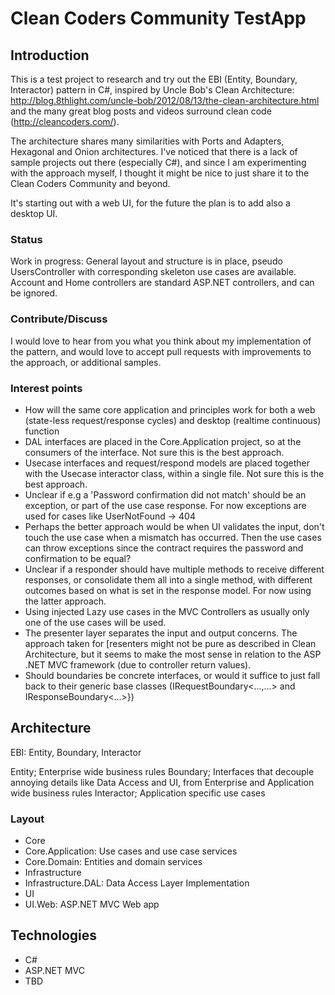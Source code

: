 # Clean Coders Community TestApp

## Introduction

This is a test project to research and try out the EBI (Entity, Boundary, Interactor) pattern in C#, inspired by Uncle Bob's Clean Architecture: http://blog.8thlight.com/uncle-bob/2012/08/13/the-clean-architecture.html
and the many great blog posts and videos surround clean code (http://cleancoders.com/).

The architecture shares many similarities with Ports and Adapters, Hexagonal and Onion architectures.
I've noticed that there is a lack of sample projects out there (especially C#), and since I am experimenting with the approach myself,
I thought it might be nice to just share it to the Clean Coders Community and beyond.

It's starting out with a web UI, for the future the plan is to add also a desktop UI.

### Status
Work in progress: General layout and structure is in place, pseudo UsersController with corresponding skeleton use cases are available.
Account and Home controllers are standard ASP.NET controllers, and can be ignored.

### Contribute/Discuss
I would love to hear from you what you think about my implementation of the pattern, and would love to accept pull requests with improvements to the approach, or additional samples.

### Interest points
* How will the same core application and principles work for both a web (state-less request/response cycles) and desktop (realtime continuous) function
* DAL interfaces are placed in the Core.Application project, so at the consumers of the interface. Not sure this is the best approach.
* Usecase interfaces and request/respond models are placed together with the Usecase interactor class, within a single file. Not sure this is the best approach.
* Unclear if e.g a 'Password confirmation did not match' should be an exception, or part of the use case response. For now exceptions are used for cases like UserNotFound -> 404
 * Perhaps the better approach would be when UI validates the input, don't touch the use case when a mismatch has occurred. Then the use cases can throw exceptions since the contract requires the password and confirmation to be equal?
* Unclear if a responder should have multiple methods to receive different responses, or consolidate them all into a single method, with different outcomes based on what is set in the response model. For now using the latter approach.
* Using injected Lazy use cases in the MVC Controllers as usually only one of the use cases will be used.
* The presenter layer separates the input and output concerns. The approach taken for [resenters might not be pure as described in Clean Architecture, but it seems to make the most sense in relation to the ASP .NET MVC framework (due to controller return values).
* Should boundaries be concrete interfaces, or would it suffice to just fall back to their generic base classes (IRequestBoundary<...,...> and IResponseBoundary<...>})

## Architecture
EBI: Entity, Boundary, Interactor

Entity; Enterprise wide business rules
Boundary; Interfaces that decouple annoying details like Data Access and UI, from Enterprise and Application wide business rules
Interactor; Application specific use cases

### Layout
* Core
 * Core.Application: Use cases and use case services
 * Core.Domain: Entities and domain services
* Infrastructure
 * Infrastructure.DAL: Data Access Layer Implementation
* UI
 * UI.Web: ASP.NET MVC Web app

## Technologies
* C#
* ASP.NET MVC
* TBD

